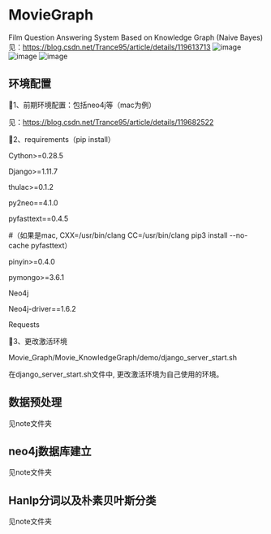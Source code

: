 # MovieGraph
Film Question Answering System Based on Knowledge Graph (Naive Bayes) 
见：https://blog.csdn.net/Trance95/article/details/119613713
![image](https://user-images.githubusercontent.com/57583392/137582740-af4e5583-edc6-4fbf-8bfe-5b46e5429f98.png)
![image](https://user-images.githubusercontent.com/57583392/137582748-4018438e-af7f-4c2a-807c-f3eaea85acc1.png)
![image](https://user-images.githubusercontent.com/57583392/137582750-79fa3280-7c97-43c2-a14a-f11e9dab0675.png)

## 环境配置
🍇1、前期环境配置：包括neo4j等（mac为例）

见：https://blog.csdn.net/Trance95/article/details/119682522

🍇2、requirements（pip install）

Cython>=0.28.5

Django>=1.11.7

thulac>=0.1.2

py2neo==4.1.0

pyfasttext==0.4.5

#（如果是mac,  CXX=/usr/bin/clang CC=/usr/bin/clang pip3 install --no-cache pyfasttext）

pinyin>=0.4.0

pymongo>=3.6.1

Neo4j

Neo4j-driver==1.6.2

Requests

🍇3、更改激活环境

Movie_Graph/Movie_KnowledgeGraph/demo/django_server_start.sh

在django_server_start.sh文件中, 更改激活环境为自己使用的环境。

## 数据预处理
见note文件夹
## neo4j数据库建立
见note文件夹
## Hanlp分词以及朴素贝叶斯分类
见note文件夹
